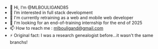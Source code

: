 - 👋 Hi, I’m @MLBOULIGAND85
- 👀 I’m interested in full stack development
- 🌱 I'm currently retraining as a web and mobile web developer
- 💞️ I'm looking for an end-of-training internship for the end of 2025
- 📫 How to reach me : mlbouligand@gmail.com
- ⚡ Original fact: I was a research genealogist before...it wasn't the same branchs!

<!---
MLBOULIGAND85/MLBOULIGAND85 is a ✨ special ✨ repository because its `README.md` (this file) appears on your GitHub profile.
You can click the Preview link to take a look at your changes.
--->
